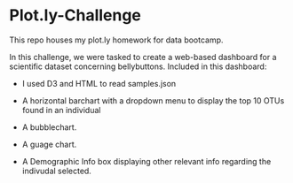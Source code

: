# Plot.ly-Challenge
This repo houses my plot.ly homework for data bootcamp.

In this challenge, we were tasked to create a web-based dashboard for a scientific dataset concerning bellybuttons. Included in this dashboard:

* I used D3 and HTML to read samples.json

* A horizontal barchart with a dropdown menu to display the top 10 OTUs found in an individual

* A bubblechart.

* A guage chart.

* A Demographic Info box displaying other relevant info regarding the indivudal selected.

